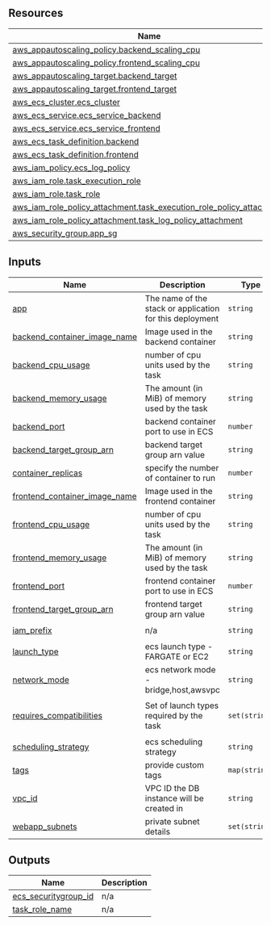 <!-- BEGIN_TF_DOCS -->
## Resources

| Name | Type |
|------|------|
| [aws_appautoscaling_policy.backend_scaling_cpu](https://registry.terraform.io/providers/hashicorp/aws/latest/docs/resources/appautoscaling_policy) | resource |
| [aws_appautoscaling_policy.frontend_scaling_cpu](https://registry.terraform.io/providers/hashicorp/aws/latest/docs/resources/appautoscaling_policy) | resource |
| [aws_appautoscaling_target.backend_target](https://registry.terraform.io/providers/hashicorp/aws/latest/docs/resources/appautoscaling_target) | resource |
| [aws_appautoscaling_target.frontend_target](https://registry.terraform.io/providers/hashicorp/aws/latest/docs/resources/appautoscaling_target) | resource |
| [aws_ecs_cluster.ecs_cluster](https://registry.terraform.io/providers/hashicorp/aws/latest/docs/resources/ecs_cluster) | resource |
| [aws_ecs_service.ecs_service_backend](https://registry.terraform.io/providers/hashicorp/aws/latest/docs/resources/ecs_service) | resource |
| [aws_ecs_service.ecs_service_frontend](https://registry.terraform.io/providers/hashicorp/aws/latest/docs/resources/ecs_service) | resource |
| [aws_ecs_task_definition.backend](https://registry.terraform.io/providers/hashicorp/aws/latest/docs/resources/ecs_task_definition) | resource |
| [aws_ecs_task_definition.frontend](https://registry.terraform.io/providers/hashicorp/aws/latest/docs/resources/ecs_task_definition) | resource |
| [aws_iam_policy.ecs_log_policy](https://registry.terraform.io/providers/hashicorp/aws/latest/docs/resources/iam_policy) | resource |
| [aws_iam_role.task_execution_role](https://registry.terraform.io/providers/hashicorp/aws/latest/docs/resources/iam_role) | resource |
| [aws_iam_role.task_role](https://registry.terraform.io/providers/hashicorp/aws/latest/docs/resources/iam_role) | resource |
| [aws_iam_role_policy_attachment.task_execution_role_policy_attachment](https://registry.terraform.io/providers/hashicorp/aws/latest/docs/resources/iam_role_policy_attachment) | resource |
| [aws_iam_role_policy_attachment.task_log_policy_attachment](https://registry.terraform.io/providers/hashicorp/aws/latest/docs/resources/iam_role_policy_attachment) | resource |
| [aws_security_group.app_sg](https://registry.terraform.io/providers/hashicorp/aws/latest/docs/resources/security_group) | resource |

## Inputs

| Name | Description | Type | Default | Required |
|------|-------------|------|---------|:--------:|
| <a name="input_app"></a> [app](#input\_app) | The name of the stack or application for this deployment | `string` | n/a | yes |
| <a name="input_backend_container_image_name"></a> [backend\_container\_image\_name](#input\_backend\_container\_image\_name) | Image used in the backend container | `string` | n/a | yes |
| <a name="input_backend_cpu_usage"></a> [backend\_cpu\_usage](#input\_backend\_cpu\_usage) | number of cpu units used by the task | `string` | `"512"` | no |
| <a name="input_backend_memory_usage"></a> [backend\_memory\_usage](#input\_backend\_memory\_usage) | The amount (in MiB) of memory used by the task | `string` | `"1024"` | no |
| <a name="input_backend_port"></a> [backend\_port](#input\_backend\_port) | backend container port to use in ECS | `number` | `8080` | no |
| <a name="input_backend_target_group_arn"></a> [backend\_target\_group\_arn](#input\_backend\_target\_group\_arn) | backend target group arn value | `string` | n/a | yes |
| <a name="input_container_replicas"></a> [container\_replicas](#input\_container\_replicas) | specify the number of container to run | `number` | n/a | yes |
| <a name="input_frontend_container_image_name"></a> [frontend\_container\_image\_name](#input\_frontend\_container\_image\_name) | Image used in the frontend container | `string` | n/a | yes |
| <a name="input_frontend_cpu_usage"></a> [frontend\_cpu\_usage](#input\_frontend\_cpu\_usage) | number of cpu units used by the task | `string` | `"256"` | no |
| <a name="input_frontend_memory_usage"></a> [frontend\_memory\_usage](#input\_frontend\_memory\_usage) | The amount (in MiB) of memory used by the task | `string` | `"512"` | no |
| <a name="input_frontend_port"></a> [frontend\_port](#input\_frontend\_port) | frontend container port to use in ECS | `number` | `80` | no |
| <a name="input_frontend_target_group_arn"></a> [frontend\_target\_group\_arn](#input\_frontend\_target\_group\_arn) | frontend target group arn value | `string` | n/a | yes |
| <a name="input_iam_prefix"></a> [iam\_prefix](#input\_iam\_prefix) | n/a | `string` | `"power-user"` | no |
| <a name="input_launch_type"></a> [launch\_type](#input\_launch\_type) | ecs launch type - FARGATE or EC2 | `string` | `"FARGATE"` | no |
| <a name="input_network_mode"></a> [network\_mode](#input\_network\_mode) | ecs network mode - bridge,host,awsvpc | `string` | `"awsvpc"` | no |
| <a name="input_requires_compatibilities"></a> [requires\_compatibilities](#input\_requires\_compatibilities) | Set of launch types required by the task | `set(string)` | <pre>[<br>  "FARGATE"<br>]</pre> | no |
| <a name="input_scheduling_strategy"></a> [scheduling\_strategy](#input\_scheduling\_strategy) | ecs scheduling strategy | `string` | `"REPLICA"` | no |
| <a name="input_tags"></a> [tags](#input\_tags) | provide custom tags | `map(string)` | `{}` | no |
| <a name="input_vpc_id"></a> [vpc\_id](#input\_vpc\_id) | VPC ID the DB instance will be created in | `string` | `""` | no |
| <a name="input_webapp_subnets"></a> [webapp\_subnets](#input\_webapp\_subnets) | private subnet details | `set(string)` | `[]` | no |

## Outputs

| Name | Description |
|------|-------------|
| <a name="output_ecs_securitygroup_id"></a> [ecs\_securitygroup\_id](#output\_ecs\_securitygroup\_id) | n/a |
| <a name="output_task_role_name"></a> [task\_role\_name](#output\_task\_role\_name) | n/a |
<!-- END_TF_DOCS -->